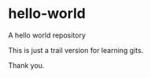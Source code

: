 # hello-world
A hello world repository

This is just a trail version for learning gits. 

Thank you. 

